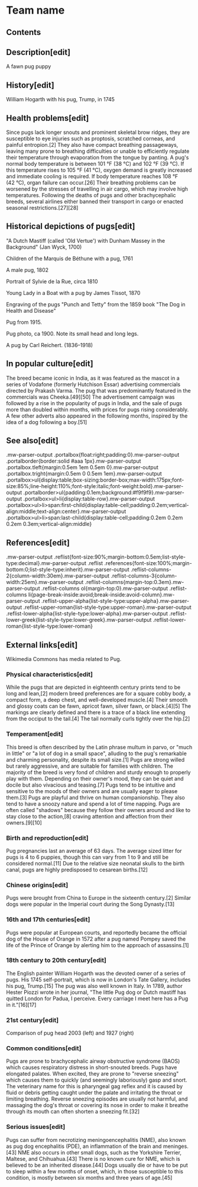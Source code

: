 # Team name 
## Contents  
 
## Description[edit]  
  A fawn pug puppy 
## History[edit]  
  William Hogarth with his pug, Trump, in 1745 
## Health problems[edit]  
Since pugs lack longer snouts and prominent skeletal brow ridges, they are susceptible to eye injuries such as proptosis, scratched corneas, and painful entropion.[2] They also have compact breathing passageways, leaving many prone to breathing difficulties or unable to efficiently regulate their temperature through evaporation from the tongue by panting. A pug's normal body temperature is between 101 °F (38 °C) and 102 °F (39 °C). If this temperature rises to 105 °F (41 °C), oxygen demand is greatly increased and immediate cooling is required. If body temperature reaches 108 °F (42 °C), organ failure can occur.[26] Their breathing problems can be worsened by the stresses of travelling in air cargo, which may involve high temperatures. Following the deaths of pugs and other brachycephalic breeds, several airlines either banned their transport in cargo or enacted seasonal restrictions.[27][28]
 
## Historical depictions of pugs[edit]  

		
			
			
"A Dutch Mastiff (called 'Old Vertue') with Dunham Massey in the Background" (Jan Wyck, 1700)

			
		
		
			
			
Children of the Marquis de Béthune with a pug, 1761

			
		
		
			
			
A male pug, 1802

			
		
		
			
			
Portrait of Sylvie de la Rue, circa 1810

			
		
		
			
			
Young Lady in a Boat with a pug by James Tissot, 1870

			
		
		
			
			
Engraving of the pugs "Punch and Tetty" from the 1859 book "The Dog in Health and Disease"

			
		
		
			
			
Pug from 1915.

			
		
		
			
			
Pug photo, ca 1900. Note its small head and long legs.

			
		
		
			
			
A pug by Carl Reichert. (1836–1918)

			
		
 
## In popular culture[edit]  
The breed became iconic in India, as it was featured as the mascot in a series of Vodafone (formerly Hutchison Essar) advertising commercials directed by Prakash Varma. The pug that was predominantly featured in the commercials was Cheeka.[49][50] The advertisement campaign was followed by a rise in the popularity of pugs in India, and the sale of pugs more than doubled within months, with prices for pugs rising considerably. A few other adverts also appeared in the following months, inspired by the idea of a dog following a boy.[51]
 
## See also[edit]  
.mw-parser-output .portalbox{float:right;padding:0}.mw-parser-output .portalborder{border:solid #aaa 1px}.mw-parser-output .portalbox.tleft{margin:0.5em 1em 0.5em 0}.mw-parser-output .portalbox.tright{margin:0.5em 0 0.5em 1em}.mw-parser-output .portalbox>ul{display:table;box-sizing:border-box;max-width:175px;font-size:85%;line-height:110%;font-style:italic;font-weight:bold}.mw-parser-output .portalborder>ul{padding:0.1em;background:#f9f9f9}.mw-parser-output .portalbox>ul>li{display:table-row}.mw-parser-output .portalbox>ul>li>span:first-child{display:table-cell;padding:0.2em;vertical-align:middle;text-align:center}.mw-parser-output .portalbox>ul>li>span:last-child{display:table-cell;padding:0.2em 0.2em 0.2em 0.3em;vertical-align:middle} 
## References[edit]  
.mw-parser-output .reflist{font-size:90%;margin-bottom:0.5em;list-style-type:decimal}.mw-parser-output .reflist .references{font-size:100%;margin-bottom:0;list-style-type:inherit}.mw-parser-output .reflist-columns-2{column-width:30em}.mw-parser-output .reflist-columns-3{column-width:25em}.mw-parser-output .reflist-columns{margin-top:0.3em}.mw-parser-output .reflist-columns ol{margin-top:0}.mw-parser-output .reflist-columns li{page-break-inside:avoid;break-inside:avoid-column}.mw-parser-output .reflist-upper-alpha{list-style-type:upper-alpha}.mw-parser-output .reflist-upper-roman{list-style-type:upper-roman}.mw-parser-output .reflist-lower-alpha{list-style-type:lower-alpha}.mw-parser-output .reflist-lower-greek{list-style-type:lower-greek}.mw-parser-output .reflist-lower-roman{list-style-type:lower-roman} 
## External links[edit]  



Wikimedia Commons has media related to Pug.
 
### Physical characteristics[edit]  
While the pugs that are depicted in eighteenth century prints tend to be long and lean,[2] modern breed preferences are for a square cobby body, a compact form, a deep chest, and well-developed muscle.[4] Their smooth and glossy coats can be fawn, apricot fawn, silver fawn, or black.[4][5] The markings are clearly defined and there is a trace of a black line extending from the occiput to the tail.[4] The tail normally curls tightly over the hip.[2]
 
### Temperament[edit]  
This breed is often described by the Latin phrase multum in parvo, or "much in little" or "a lot of dog in a small space", alluding to the pug's remarkable and charming personality, despite its small size.[1] Pugs are strong willed but rarely aggressive, and are suitable for families with children. The majority of the breed is very fond of children and sturdy enough to properly play with them. Depending on their owner's mood, they can be quiet and docile but also vivacious and teasing.[7] Pugs tend to be intuitive and sensitive to the moods of their owners and are usually eager to please them.[3] Pugs are playful and thrive on human companionship. They also tend to have a snoozy nature and spend a lot of time napping. Pugs are often called "shadows" because they follow their owners around and like to stay close to the action,[8] craving attention and affection from their owners.[9][10]
 
### Birth and reproduction[edit]  
Pug pregnancies last an average of 63 days. The average sized litter for pugs is 4 to 6 puppies, though this can vary from 1 to 9 and still be considered normal.[11] Due to the relative size neonatal skulls to the birth canal, pugs are highly predisposed to cesarean births.[12]
 
### Chinese origins[edit]  
Pugs were brought from China to Europe in the sixteenth century.[2] Similar dogs were popular in the Imperial court during the Song Dynasty.[13]
 
### 16th and 17th centuries[edit]  
Pugs were popular at European courts, and reportedly became the official dog of the House of Orange in 1572 after a pug named Pompey saved the life of the Prince of Orange by alerting him to the approach of assassins.[1]
 
### 18th century to 20th century[edit]  
The English painter William Hogarth was the devoted owner of a series of pugs. His 1745 self-portrait, which is now in London's Tate Gallery, includes his pug, Trump.[15] The pug was also well known in Italy. In 1789, author Hester Piozzi wrote in her journal, "The little Pug dog or Dutch mastiff has quitted London for Padua, I perceive. Every carriage I meet here has a Pug in it."[16][17]
 
### 21st century[edit]  
  Comparison of pug head 2003 (left) and 1927 (right) 
### Common conditions[edit]  
Pugs are prone to brachycephalic airway obstructive syndrome (BAOS) which causes respiratory distress in short-snouted breeds. Pugs have elongated palates. When excited, they are prone to "reverse sneezing" which causes them to quickly (and seemingly laboriously) gasp and snort. The veterinary name for this is pharyngeal gag reflex and it is caused by fluid or debris getting caught under the palate and irritating the throat or limiting breathing. Reverse sneezing episodes are usually not harmful, and massaging the dog's throat or covering its nose in order to make it breathe through its mouth can often shorten a sneezing fit.[32]
 
### Serious issues[edit]  
Pugs can suffer from necrotizing meningoencephalitis (NME), also known as pug dog encephalitis (PDE), an inflammation of the brain and meninges.[43] NME also occurs in other small dogs, such as the Yorkshire Terrier, Maltese, and Chihuahua.[43] There is no known cure for NME, which is believed to be an inherited disease.[44] Dogs usually die or have to be put to sleep within a few months of onset, which, in those susceptible to this condition, is mostly between six months and three years of age.[45]
 
